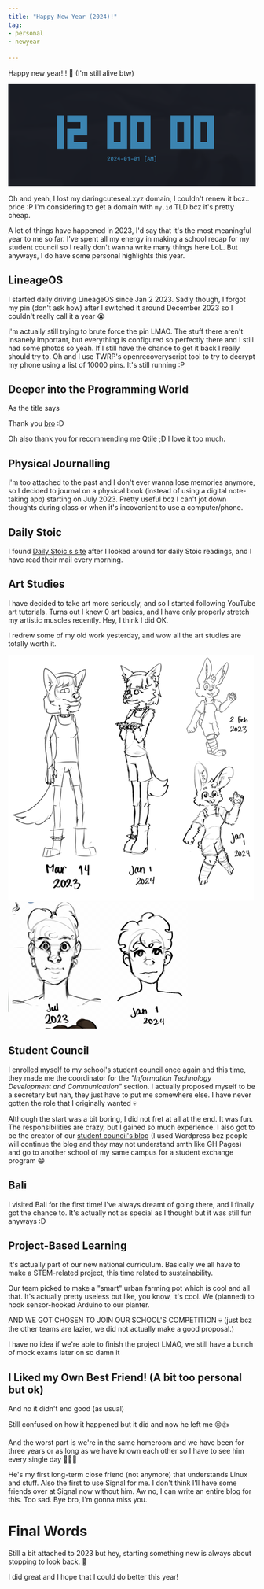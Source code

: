 ```yaml
---
title: "Happy New Year (2024)!"
tag:
- personal
- newyear

---
```


Happy new year!!! 🥳 (I'm still alive btw)

![New Year countdown](/blog/image/newyear2024.png)

Oh and yeah, I lost my daringcuteseal.xyz domain, I couldn't renew it bcz.. price :P I'm considering to get a domain with `my.id` TLD bcz it's pretty cheap.

A lot of things have happened in 2023, I'd say that it's the most meaningful year to me so far. I've spent all my energy in making a school recap for my student council so I really don't wanna write many things here LoL. But anyways, I do have some personal highlights this year.

## LineageOS

I started daily driving LineageOS since Jan 2 2023. Sadly though, I forgot my pin (don't ask how) after I switched it around December 2023 so I couldn't really call it a year 😭

I'm actually still trying to brute force the pin LMAO. The stuff there aren't insanely important, but everything is configured so perfectly there and I still had some photos so yeah. If I still have the chance to get it back I really should try to. Oh and I use TWRP's openrecoveryscript tool to try to decrypt my phone using a list of 10000 pins. It's still running :P

## Deeper into the Programming World
As the title says

Thank you [bro](https://ezntek.github.io) :D

Oh also thank you for recommending me Qtile ;D I love it too much.

## Physical Journalling
I'm too attached to the past and I don't ever wanna lose memories anymore, so I decided to journal on a physical book (instead of using a digital note-taking app) starting on July 2023. Pretty useful bcz I can't jot down thoughts during class or when it's incovenient to use a computer/phone.

## Daily Stoic
I found [Daily Stoic's site](https://dailystoic.com/) after I looked around for daily Stoic readings, and I have read their mail every morning.

## Art Studies
I have decided to take art more seriously, and so I started following YouTube art tutorials. Turns out I knew 0 art basics, and I have only properly stretch my artistic muscles recently. Hey, I think I did OK.

I redrew some of my old work yesterday, and wow all the art studies are totally worth it.

![Art redraw](/blog/image/2024-art-redraw1.png)
![Art redraw 2](/blog/image/2024-art-redraw2.png)

## Student Council
I enrolled myself to my school's student council once again and this time, they made me the coordinator for the *"Information Technology Development and Communication"* section. I actually proposed myself to be a secretary but nah, they just have to put me somewhere else. I have never gotten the role that I originally wanted 💀

Although the start was a bit boring, I did not fret at all at the end. It was fun. The responsibilities are crazy, but I gained so much experience. I also got to be the creator of our [student council's blog](https://osisphi.wordpress.com) (I used Wordpress bcz people will continue the blog and they may not understand smth like GH Pages) and go to another school of my same campus for a student exchange program 😁

## Bali
I visited Bali for the first time! I've always dreamt of going there, and I finally got the chance to. It's actually not as special as I thought but it was still fun anyways :D

## Project-Based Learning
It's actually part of our new national curriculum. Basically we all have to make a STEM-related project, this time related to sustainability.

Our team picked to make a "smart" urban farming pot which is cool and all that. It's actually pretty useless but like, you know, it's cool. We (planned) to hook sensor-hooked Arduino to our planter.

AND WE GOT CHOSEN TO JOIN OUR SCHOOL'S COMPETITION 💀 (just bcz the other teams are lazier, we did not actually make a good proposal.)

I have no idea if we're able to finish the project LMAO, we still have a bunch of mock exams later on so damn it

## I Liked my Own Best Friend! (A bit too personal but ok)
And no it didn't end good (as usual)

Still confused on how it happened but it did and now he left me 😔👍

And the worst part is we're in the same homeroom and we have been for three years or as long as we have known each other so I have to see him every single day 💃💀💀

He's my first long-term close friend (not anymore) that understands Linux and stuff. Also the first to use Signal for me. I don't think I'll have some friends over at Signal now without him. Aw no, I can write an entire blog for this. Too sad. Bye bro, I'm gonna miss you.

# Final Words
Still a bit attached to 2023 but hey, starting something new is always about stopping to look back. 🌟

I did great and I hope that I could do better this year!